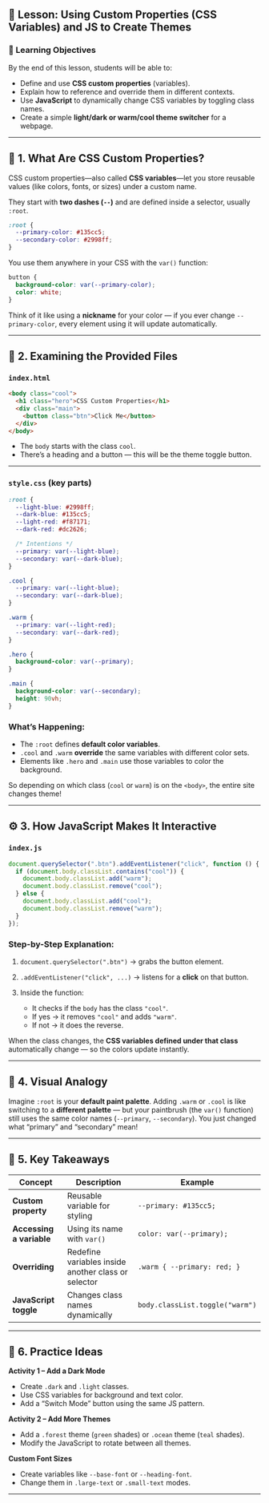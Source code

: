 ## 🎨 Lesson: Using Custom Properties (CSS Variables) and JS to Create Themes

### 🧠 Learning Objectives

By the end of this lesson, students will be able to:

- Define and use **CSS custom properties** (variables).
- Explain how to reference and override them in different contexts.
- Use **JavaScript** to dynamically change CSS variables by toggling class names.
- Create a simple **light/dark or warm/cool theme switcher** for a webpage.

---

## 🧩 1. What Are CSS Custom Properties?

CSS custom properties—also called **CSS variables**—let you store reusable values (like colors, fonts, or sizes) under a custom name.

They start with **two dashes (`--`)** and are defined inside a selector, usually `:root`.

```css
:root {
  --primary-color: #135cc5;
  --secondary-color: #2998ff;
}
```

You use them anywhere in your CSS with the `var()` function:

```css
button {
  background-color: var(--primary-color);
  color: white;
}
```

Think of it like using a **nickname** for your color — if you ever change `--primary-color`, every element using it will update automatically.

---

## 🌈 2. Examining the Provided Files

### `index.html`

```html
<body class="cool">
  <h1 class="hero">CSS Custom Properties</h1>
  <div class="main">
    <button class="btn">Click Me</button>
  </div>
</body>
```

- The `body` starts with the class `cool`.
- There’s a heading and a button — this will be the theme toggle button.

---

### `style.css` (key parts)

```css
:root {
  --light-blue: #2998ff;
  --dark-blue: #135cc5;
  --light-red: #f87171;
  --dark-red: #dc2626;

  /* Intentions */
  --primary: var(--light-blue);
  --secondary: var(--dark-blue);
}

.cool {
  --primary: var(--light-blue);
  --secondary: var(--dark-blue);
}

.warm {
  --primary: var(--light-red);
  --secondary: var(--dark-red);
}

.hero {
  background-color: var(--primary);
}

.main {
  background-color: var(--secondary);
  height: 90vh;
}
```

### What’s Happening:

- The `:root` defines **default color variables**.
- `.cool` and `.warm` **override** the same variables with different color sets.
- Elements like `.hero` and `.main` use those variables to color the background.

So depending on which class (`cool` or `warm`) is on the `<body>`, the entire site changes theme!

---

## ⚙️ 3. How JavaScript Makes It Interactive

### `index.js`

```js
document.querySelector(".btn").addEventListener("click", function () {
  if (document.body.classList.contains("cool")) {
    document.body.classList.add("warm");
    document.body.classList.remove("cool");
  } else {
    document.body.classList.add("cool");
    document.body.classList.remove("warm");
  }
});
```

### Step-by-Step Explanation:

1. `document.querySelector(".btn")` → grabs the button element.
2. `.addEventListener("click", ...)` → listens for a **click** on that button.
3. Inside the function:

   - It checks if the `body` has the class `"cool"`.
   - If yes → it removes `"cool"` and adds `"warm"`.
   - If not → it does the reverse.

When the class changes, the **CSS variables defined under that class** automatically change — so the colors update instantly.

---

## 🔁 4. Visual Analogy

Imagine `:root` is your **default paint palette**.
Adding `.warm` or `.cool` is like switching to a **different palette** — but your paintbrush (the `var()` function) still uses the same color names (`--primary`, `--secondary`).
You just changed what “primary” and “secondary” mean!

---

## 🧠 5. Key Takeaways

| Concept                  | Description                                         | Example                         |
| ------------------------ | --------------------------------------------------- | ------------------------------- |
| **Custom property**      | Reusable variable for styling                       | `--primary: #135cc5;`           |
| **Accessing a variable** | Using its name with `var()`                         | `color: var(--primary);`        |
| **Overriding**           | Redefine variables inside another class or selector | `.warm { --primary: red; }`     |
| **JavaScript toggle**    | Changes class names dynamically                     | `body.classList.toggle("warm")` |

---

## 🧪 6. Practice Ideas

**Activity 1 – Add a Dark Mode**

- Create `.dark` and `.light` classes.
- Use CSS variables for background and text color.
- Add a “Switch Mode” button using the same JS pattern.

**Activity 2 – Add More Themes**

- Add a `.forest` theme (`green` shades) or `.ocean` theme (`teal` shades).
- Modify the JavaScript to rotate between all themes.

**Custom Font Sizes**

- Create variables like `--base-font` or `--heading-font`.
- Change them in `.large-text` or `.small-text` modes.

---
